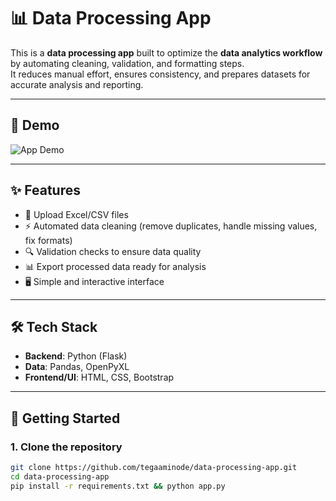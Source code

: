 # 📊 Data Processing App

This is a **data processing app** built to optimize the **data analytics workflow** by automating cleaning, validation, and formatting steps.  
It reduces manual effort, ensures consistency, and prepares datasets for accurate analysis and reporting.

---

## 🎥 Demo
![App Demo](demo.gif)

---

## ✨ Features
- 📂 Upload Excel/CSV files  
- ⚡ Automated data cleaning (remove duplicates, handle missing values, fix formats)  
- 🔍 Validation checks to ensure data quality  
- 📊 Export processed data ready for analysis  
- 🖥️ Simple and interactive interface  

---

## 🛠️ Tech Stack
- **Backend**: Python (Flask)  
- **Data**: Pandas, OpenPyXL  
- **Frontend/UI**: HTML, CSS, Bootstrap   

---

## 🚀 Getting Started

### 1. Clone the repository
```bash
git clone https://github.com/tegaaminode/data-processing-app.git
cd data-processing-app
pip install -r requirements.txt && python app.py
